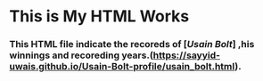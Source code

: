# This is My HTML Works
### This HTML file indicate the recoreds of [*Usain Bolt*] ,his winnings and recoreding years.(https://sayyid-uwais.github.io/Usain-Bolt-profile/usain_bolt.html).
